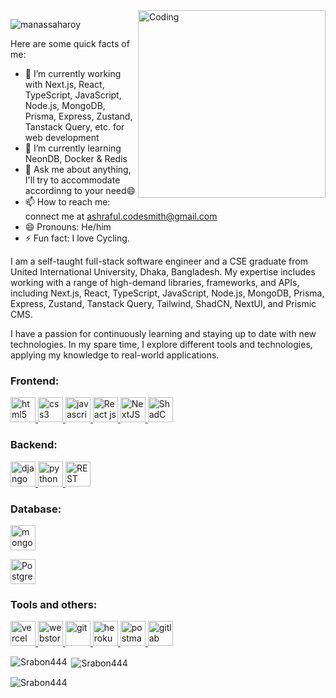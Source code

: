 <!--
**Srabon444/srabon444** is a ✨ _special_ ✨ repository because its `README.md` (this file) appears on your GitHub profile.

# Hi, I'm Ashraful, a CS undergrad who loves learning about new things and loves to develop new softwares. 👋🏾👨‍🎓‍💻
## Hello World! :sparkling_heart: 👋🏽 
### I :heart: GitHub :octocat:
![](https://github-readme-stats.vercel.app/api?username=srabon444&show_icons=true&line_height=30)
<!--
**Srabon444/srabon444** is a ✨ _special_ ✨ repository because its `README.md` (this file) appears on your GitHub profile.
-->

<img align="right" alt="Coding" width="300" src="https://i.imgur.com/k5Pm5i7.gif">

<p align="left"> <img src="https://komarev.com/ghpvc/?username=Srabon444&label=Profile%20views&color=0e75b6&style=flat" alt="manassaharoy" /> </p>
Here are some quick facts of me:

- 🔭 I’m currently working with Next.js, React, TypeScript, JavaScript, Node.js, MongoDB, Prisma, Express, Zustand, Tanstack Query, etc. for web development
- 🌱 I’m currently learning NeonDB, Docker & Redis
- 💬 Ask me about anything, I'll try to accommodate accordinng to your need😄
- 📫 How to reach me: connect me at ashraful.codesmith@gmail.com
- 😄 Pronouns: He/him
- ⚡ Fun fact: I love Cycling.

I am a self-taught full-stack software engineer and a CSE graduate from United International University, Dhaka, Bangladesh. My expertise includes working with a range of high-demand libraries, frameworks, and APIs, including Next.js, React, TypeScript, JavaScript, Node.js, MongoDB, Prisma, Express, Zustand, Tanstack Query, Tailwind, ShadCN, NextUI, and Prismic CMS.

I have a passion for continuously learning and staying up to date with new technologies. In my spare time, I explore different tools and technologies, applying my knowledge to real-world applications.

<h3 align="left">Frontend:</h3>

<p align="left"> 

  <a href="https://www.w3.org/html/" target="_blank" rel="noreferrer"> <img src="https://img.icons8.com/color/344/html-5--v1.png" alt="html5" width="40" height="40"/> </a>
  <a href="https://www.w3schools.com/css/" target="_blank" rel="noreferrer"> <img src="https://img.icons8.com/color/344/css3.png" alt="css3" width="40" height="40"/> </a> 
  <a href="https://developer.mozilla.org/en-US/docs/Web/JavaScript" target="_blank" rel="noreferrer"> <img src="https://img.icons8.com/color/344/javascript--v1.png" alt="javascript" width="40" height="40"/> </a> 
  <a href="https://reactjs.org/" target="_blank" rel="noreferrer"> <img src="https://img.icons8.com/office/344/react.png" alt="React js" width="40" height="40"/> </a> 
   <a href="https://nextjs.org/" target="_blank" rel="noreferrer"> <img src="https://www.vectorlogo.zone/logos/nextjs/nextjs-ar21.svg" alt="NextJS" width="40" height="40"/> </a> 
  <a href="https://ui.shadcn.com/" target="_blank" rel="noreferrer"> <img src="https://avatars.githubusercontent.com/u/139895814?s=200&v=4" alt="ShadCN" width="40" height="40"/> </a> 
  
  
</p>


<h3 align="left">Backend:</h3>

<p align="left"> 
  
  <a href="https://www.djangoproject.com/" target="_blank" rel="noreferrer"> <img src="https://img.icons8.com/external-tal-revivo-filled-tal-revivo/344/external-django-a-high-level-python-web-framework-that-encourages-rapid-development-logo-filled-tal-revivo.png" alt="django" width="40" height="40"/> </a> 
  <a href="https://www.python.org" target="_blank" rel="noreferrer"> <img src="https://img.icons8.com/color/344/python--v1.png" alt="python" width="40" height="40"/> </a> 
  <a href="#" target="_blank" rel="noreferrer"> <img src="https://img.icons8.com/color/344/api-settings.png" alt="REST API" width="40" height="40"/> </a> 

</p>

<h3 align="left">Database:</h3>
<p align="left"> 
  <a href="https://www.mongodb.com/" target="_blank" rel="noreferrer"> <img src="https://encrypted-tbn0.gstatic.com/images?q=tbn:ANd9GcS1vRc1uqOLholXlImjJJlVSiQHPPs9Vhu_4hC2bTWhow&s" alt="mongodb" width="40" height="40"/> </a>
<!--   <a href="https://www.supabase.com/" target="_blank" rel="noreferrer"> <img src="https://raw.githubusercontent.com/github/explore/f4ec5347a36e06540a69376753a7c37a8cb5a136/topics/supabase/supabase.png" alt="supabase" width="40" height="40"/> </a> -->
<!--  <a href="https://www.mysql.com/" target="_blank" rel="noreferrer"> <img src="https://img.icons8.com/color/344/mysql-logo.png" alt="mysql" width="40" height="40"/> </a> -->
  
  <a href="https://www.postgresql.org/" target="_blank" rel="noreferrer"> <img src="https://img.icons8.com/color/344/postgreesql.png" alt="PostgreSQL" width="40" height="40"/> </a>
  
    
</p>

<h3 align="left">Tools and others:</h3>

<p align="left"> 
  <a href="https://vercel.com/" target="_blank" rel="noreferrer"> <img src="https://github.com/gilbarbara/logos/blob/main/logos/vercel.svg" alt="vercel" width="40" height="40"/> </a> 
<a href="https://www.jetbrains.com/webstorm/" target="_blank" rel="noreferrer"> <img src="https://github.com/gilbarbara/logos/blob/main/logos/webstorm.svg" alt="webstorm" width="40" height="40"/> </a> 
  <a href="https://git-scm.com/" target="_blank" rel="noreferrer"> <img src="https://www.vectorlogo.zone/logos/git-scm/git-scm-icon.svg" alt="git" width="40" height="40"/> </a> 
  <a href="https://heroku.com" target="_blank" rel="noreferrer"> <img src="https://www.vectorlogo.zone/logos/heroku/heroku-icon.svg" alt="heroku" width="40" height="40"/> </a> 
  <a href="https://postman.com" target="_blank" rel="noreferrer"> <img src="https://www.vectorlogo.zone/logos/getpostman/getpostman-icon.svg" alt="postman" width="40" height="40"/> </a> 
    <a href="https://gitlab.com/" target="_blank" rel="noreferrer"> <img src="https://www.vectorlogo.zone/logos/gitlab/gitlab-icon.svg" alt="gitlab" width="40" height="40"/> </a> 
  
</p>

<p><img align="left" src="https://github-readme-stats.vercel.app/api/top-langs?username=Srabon444&theme=codeSTACKr&show_icons=true&locale=en&layout=compact" alt="Srabon444" /></p>

<p>&nbsp;<img align="center" src="https://github-readme-stats.vercel.app/api?username=Srabon444&theme=codeSTACKr&show_icons=true"  alt="Srabon444" /></p>

<p><img align="center" src="https://github-readme-streak-stats.herokuapp.com/?user=Srabon444&&theme=gotham"  alt="Srabon444" /></p>
